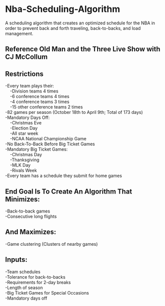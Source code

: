# Nba-Scheduling-Algorithm
A scheduling algorithm that creates an optimized schedule for the NBA in order to prevent back and forth traveling, back-to-backs, and load management.

## Reference Old Man and the Three Live Show with CJ McCollum
## Restrictions
-Every team plays their:  
&nbsp;&nbsp;&nbsp;&nbsp;-Division teams 4 times  
&nbsp;&nbsp;&nbsp;&nbsp;-6 conference teams 4 times  
&nbsp;&nbsp;&nbsp;&nbsp;-4 conference teams 3 times  
&nbsp;&nbsp;&nbsp;&nbsp;-15 other conference teams 2 times  
-82 games per season (October 18th to April 9th; Total of 173 days)  
-Mandatory Days Off:  
&nbsp;&nbsp;&nbsp;&nbsp;-Christmas Eve  
&nbsp;&nbsp;&nbsp;&nbsp;-Election Day  
&nbsp;&nbsp;&nbsp;&nbsp;-All star week  
&nbsp;&nbsp;&nbsp;&nbsp;-NCAA National Championship Game  
-No Back-To-Back Before Big Ticket Games  
-Mandatory Big Ticket Games:  
&nbsp;&nbsp;&nbsp;&nbsp;-Christmas Day  
&nbsp;&nbsp;&nbsp;&nbsp;-Thanksgiving  
&nbsp;&nbsp;&nbsp;&nbsp;-MLK Day  
&nbsp;&nbsp;&nbsp;&nbsp;-Rivals Week  
-Every team has a schedule they submit for home games  

## End Goal Is To Create An Algorithm That Minimizes:
-Back-to-back games  
-Consecutive long flights  
## And Maximizes:
-Game clustering (Clusters of nearby games)  

## Inputs:
-Team schedules  
-Tolerance for back-to-backs  
-Requirements for 2-day breaks  
-Length of season  
-Big Ticket Games for Special Occasions  
-Mandatory days off  
